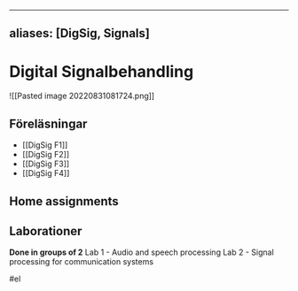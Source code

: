 
---
aliases: [DigSig, Signals]
---

# Digital Signalbehandling
![[Pasted image 20220831081724.png]]

## Föreläsningar
- [[DigSig F1]]
- [[DigSig F2]]
- [[DigSig F3]]
- [[DigSig F4]]

## Home assignments


## Laborationer
**Done in groups of 2**
Lab 1 - Audio and speech processing
Lab 2 - Signal processing for communication systems

#el 